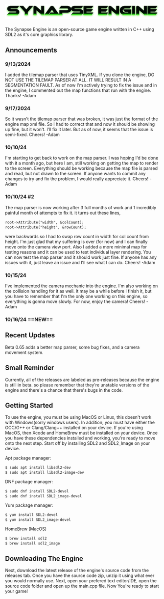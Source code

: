 # ![](assets/synapselogo2.png)<!-- Synapse Engine -->

<!-- ![](assets/synapselogo2.png) -->

The Synapse Engine is an open-source game engine written in C++ using SDL2 as it's core graphics library.<!-- Default assets made by @CarlBirch from the BirchEngine -->

## Announcements
### 9/13/2024
I added the tilemap parser that uses TinyXML. If you clone the engine, DO NOT USE THE TILEMAP PARSER AT ALL. IT WILL RESULT IN A SEGMENTATION FAULT. As of now I'm actively trying to fix the issue and in the engine, I commented out the map functions that run with the engine.
Thanks! -Adam

### 9/17/2024
So it wasn't the tilemap parser that was broken, it was just the format of the engine map xml file. So I had to correct that and now it should be showing up fine, but it won't. I'll fix it later. But as of now, it seems that the issue is semi-fixed.
Cheers! -Adam

### 10/10/24
I'm starting to get back to work on the map parser. I was hoping I'd be done with it a month ago, but here I am, still working on getting the map to render to the screen. Everything should be working because the map file is parsed and read, but not drawn to the screen. If anyone wants to commit any changes to try and fix the problem, I would really appreciate it.
Cheers! -Adam

### 10/10/24 #2
The map parser is now working after 3 full months of work and 1 incredibly painful month of attempts to fix it. it turns out these lines,
```
root->Attribute("width", &colCount);
root->Attribute("height", &rowCount);
```
were backwards so I had to swap row count in width for col count from height. I'm just glad that my suffering is over (for now) and I can finally move onto the camera view port. Also I added a more minimal map for testing reasons and it can be used to test individual layer rendering. You can now test the map parser and it should work just fine. If anyone has any issues with it, just leave an issue and I'll see what I can do.
Cheers! -Adam

### 10/15/24
I've implemented the camera mechanic into the engine. I'm also working on the collision handling for it as well. It may be a while before I finish it, but you have to remember that I'm the only one working on this engine, so everything is gonna move slowly. For now, enjoy the camera!
Cheers! -Adam

### 10/16/24 ==NEW==

## Recent Updates
Beta 0.65 adds a better map parser, some bug fixes, and a camera movement system.

## Small Reminder
Currently, all of the releases are labeled as pre-releases because the engine is still in beta. so please remember that they're unstable versions of the engine and there's a chance that there's bugs in the code.

## Getting Started
To use the engine, you must be using MacOS or Linux, this doesn't work with Windows(sorry windows users). In addition, you must have either the GCC/G++ or Clang/Clang++ installed on your device. If you're using MacOS, then Xcode and HomeBrew must be installed on your device. Once you have these dependencies installed and working, you're ready to move onto the next step. Start off by installing SDL2 and SDL2_Image on your device.

Apt package manager:

```
$ sudo apt install libsdl2-dev
$ sudo apt install libsdl2-image-dev
```

DNF package manager:

```
$ sudo dnf install SDL2-devel
$ sudo dnf install SDL2_image-devel
```

Yum package manager:

```
$ yum install SDL2-devel
$ yum install SDL2_image-devel
```

HomeBrew (MacOS)

```
$ brew install sdl2
$ brew install sdl2_image
```

## Downloading The Engine

Next, download the latest release of the engine's source code from the releases tab.
Once you have the source code zip, unzip it using what ever you would normally use.
Next, open your prefered text editor/IDE, open the source code folder and open up the main.cpp file.
Now You're ready to start your game!

<!-- ## Using The Engine -->
